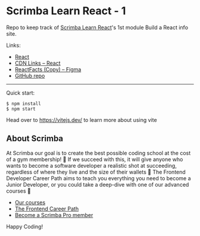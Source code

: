 # Scrimba Learn React - 1

Repo to keep track of [Scrimba Learn React](https://scrimba.com/learn/learnreact)'s 1st module Build a React info site.




Links:
* [React](https://react.dev/ "React")
* [CDN Links – React](https://legacy.reactjs.org/docs/cdn-links.html "CDN Links – React")
* [ReactFacts (Copy) – Figma](https://www.figma.com/file/ejOICBGEwexo5dXt8fzU0a/ReactFacts-(Copy)?type=design&node-id=0-1&mode=design "ReactFacts (Copy) – Figma")
* [GitHub repo](https://github.com/AdrianSkar/scrimba-react-1)

---

Quick start:

```
$ npm install
$ npm start
````

Head over to https://vitejs.dev/ to learn more about using vite
## About Scrimba

At Scrimba our goal is to create the best possible coding school at the cost of a gym membership! 💜
If we succeed with this, it will give anyone who wants to become a software developer a realistic shot at succeeding, regardless of where they live and the size of their wallets 🎉
The Frontend Developer Career Path aims to teach you everything you need to become a Junior Developer, or you could take a deep-dive with one of our advanced courses 🚀

- [Our courses](https://scrimba.com/allcourses)
- [The Frontend Career Path](https://scrimba.com/learn/frontend)
- [Become a Scrimba Pro member](https://scrimba.com/pricing)

Happy Coding!

